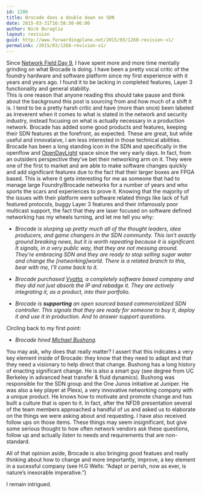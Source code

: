 ```yaml
---
id: 1286
title: Brocade does a double down on SDN
date: 2015-03-31T16:58:50-06:00
author: Nick Buraglio
layout: revision
guid: http://www.forwardingplane.net/2015/03/1268-revision-v1/
permalink: /2015/03/1268-revision-v1/
---
```

Since [Network Field Day 9](http://techfieldday.com/event/nfd9/), I have spent more and more time mentally grinding on what Brocade is doing. I have been a pretty vocal critic of the foundry hardware and software platform since my first experience with it years and years ago. I found it to be lacking in completed features, Layer 3 functionality and general stability.  
This is one reason that anyone reading this should take pause and think about the background this post is sourcing from and how much of a shift it is. I tend to be a pretty harsh critic and have (more than once) been labeled as irreverent when it comes to what is stated in the network and security industry, instead focusing on what is actually necessary in a production network. Brocade has added some good products and features, keeping their SDN features at the forefront, as expected. These are great, but while useful and innovataive, I am less interested in those technical abilities. Brocade has been a long standing icon in the SDN and specifically in the openflow and [OpenDayLight](http://www.opendaylight.org) space since the very early days. In fact, from an outsiders perspective they&#8217;ve bet their networking arm on it. They were one of the first to market and are able to make software changes quickly and add significant features due to the fact that their larger boxes are FPGA based. This is where it gets interesting for me as someone that had to manage large Foundry/Brocade networks for a number of years and who sports the scars and experiences to prove it. Knowing that the majority of the issues with their platform were software related things like lack of full featured protocols, buggy Layer 3 features and their infamously poor multicast support, the fact that they are laser focused on software defined networking has my wheels turning, and let me tell you why:

  * _Brocade is slurping up pretty much all of the thought leaders, idea producers, and game changers in the SDN community. This isn&#8217;t exactly ground breaking news, but it is worth repeating because it is significant. It signals, in a very public way, that they are not messing around. They&#8217;re embracing SDN and they are ready to stop selling sugar water and change the [networking]world. There is a related branch to this, bear with me, I&#8217;ll come back to it._

  * _Brocade purchased [Vyatta](http://www.brocade.com/launch/vyatta/), a completely software based company and they did not just absorb the IP and rebadge it. They are actively integrating it, as a product, into their portfolio._

  * _Brocade is **supporting** an open sourced based commercialized SDN controller. This signals that they are ready for someone to buy it, deploy it and use it in production. And to answer support questions._

Circling back to my first point:

  * _Brocade hired [Michael Bushong](https://www.linkedin.com/in/michaelbushong)._

You may ask, why does that really matter? I assert that this indicates a very key element inside of Brocade: they know that they need to adapt and that they need a visionary to help direct that change. Bushong has a long history of enacting significant change. He is also a smart guy (see degree from UC Berkeley in advanced heat transfer & fluid dynamics). Bushong was responsible for the SDN group and the One Junos initiative at Juniper. He was also a key player at Plexxi, a very innovative networking company with a unique product. He knows how to motivate and promote change and has built a culture that is open to it. In fact, after the NFD9 presentation several of the team members approached a handful of us and asked us to elaborate on the things we were asking about and requesting. I have also received follow ups on those items. These things may seem insignificant, but give some serious thought to how often network vendors ask these questions, follow up and actually _listen_ to needs and requirements that are non-standard.

All of that opinion aside, Brocade is also bringing good featues and really thinking about how to change and more importantly, improve, a key element in a sucessful company (see H.G Wells: &#8220;Adapt or perish, now as ever, is nature&#8217;s inexorable imperative.&#8221;)

I remain intrigued.